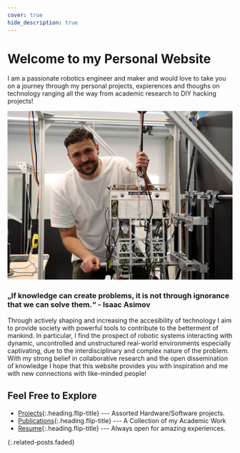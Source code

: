 ```yaml
---
cover: true
hide_description: true
---
```


# Welcome to my Personal Website
I am a passionate robotics engineer and maker and would love to take you on a journey through my personal projects, expierences and thoughs on technology ranging all the way from academic research to DIY hacking projects!

![](/assets/img/amber_portrait3.png)

### „If knowledge can create problems, it is not through ignorance that we can solve them.“ - Isaac Asimov

Through actively shaping and increasing the accesibility of technology I aim to provide society with powerful tools to contribute to the betterment of mankind. In particular, I find the prospect of robotic systems interacting with dynamic, uncontrolled and unstructured real-world environments especially captivating, due to the interdisciplinary and complex nature of the problem. With my strong belief in collaborative research and the open dissemination of knowledge I hope that this website provides you with inspiration and me with new connections with like-minded people! 
<!-- 
I am interested in nonlinear control, control theory, machine learning, numerical optimization, mechatronics, embedded systems and electronics.  -->
## Feel Free to Explore

<!-- * [Blog]{:.heading.flip-title} --- Just a glimpse into my engineering career. -->
* [Projects]{:.heading.flip-title} --- Assorted Hardware/Software projects.
* [Publications]{:.heading.flip-title} --- A Collection of my Academic Work
* [Resume]{:.heading.flip-title} --- Always open for amazing experiences.

{:.related-posts.faded}

<!-- [blog]: blog/ -->
[projects]: projects/
[publications]: publications/
[resume]: resume/

